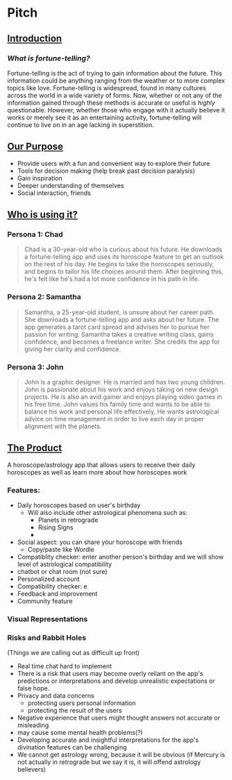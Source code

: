 # **Pitch**

## <ins>**Introduction**</inns>

### *What is fortune-telling?*
Fortune-telling is the act of trying to gain information about the future. This information could be anything ranging from the weather or to more complex topics like love. Fortune-telling is widespread, found in many cultures across the world in a wide variety of forms. Now, whether or not any of the information gained through these methods is accurate or useful is *highly* questionable. However, whether those who engage with it actually believe it works or merely see it as an entertaining activity, fortune-telling will continue to live on in an age lacking in superstition.

## <ins>**Our Purpose**</ins>
* Provide users with a fun and convenient way to explore their future
* Tools for decision making (help break past decision paralysis)
* Gain inspiration
* Deeper understanding of themselves
* Social interaction, friends

## <ins>**Who is using it?**</ins>

### Persona 1: Chad
> Chad is a 30-year-old who is curious about his future. He downloads a fortune-telling app and uses its horoscope feature to get an outlook on the rest of his day. He begins to take the horoscopes seriously, and begins to tailor his life choices around them. After beginning this, he's felt like he's had a lot more confidence in his path in life. 

### Persona 2: Samantha
> Samantha, a 25-year-old student, is unsure about her career path. She downloads a fortune-telling app and asks about her future. The app generates a tarot card spread and advises her to pursue her passion for writing. Samantha takes a creative writing class, gains confidence, and becomes a freelance writer. She credits the app for giving her clarity and confidence.

### Persona 3: John
> John is a graphic designer. He is married and has two young children. John is passionate about his work and enjoys taking on new design projects. He is also an avid gamer and enjoys playing video games in his free time. John values his family time and wants to be able to balance his work and personal life effectively. He wants astrological advice on time management in order to live each day in proper alignment with the planets.




## <ins>**The Product**</ins>
A horoscope/astrology app that allows users to receive their daily horoscopes as well as learn more about how horoscopes work

### **Features**:
* Daily horoscopes based on user's birthday
    * Will also include other astrological phenomena such as:
        * Planets in retrograde
        * Rising Signs
        * 
* Social aspect: you can share your horoscope with friends
  * Copy/paste like Wordle
* Compatiblity checker: enter another person's birthday and we will show level of astrological compatibility
* chatbot or chat room (not sure)
* Personalized account
* Compatibility checker: e
* Feedback and improvement
* Community feature

### **Visual Representations**  



### **Risks and Rabbit Holes**
(Things we are calling out as difficult up front)
* Real time chat hard to implement
* There is a risk that users may become overly reliant on the app's predictions or interpretations and develop unrealistic expectations or false hope. 
* Privacy and data concerns
    * protecting users personal information 
    * protecting the result of the users
* Negative experience that users might thought answers not accurate or misleading
* may cause some mental health problems(?)
* Developing accurate and insightful interpretations for the app's divination features can be challenging
*  We cannot get astrology wrong, because it will be obvious (if Mercury is not actually in retrograde but we say it is, it will offend astrology believers) 
